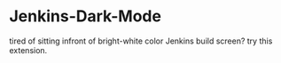 # Jenkins-Dark-Mode
tired of sitting infront of bright-white color Jenkins build screen? try this extension.
